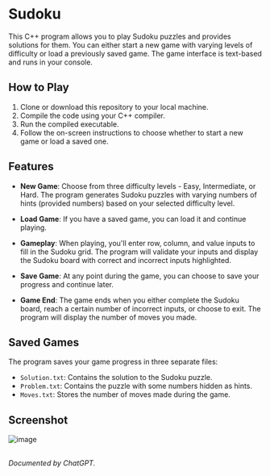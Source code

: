 # Sudoku

This C++ program allows you to play Sudoku puzzles and provides solutions for them. You can either start a new game with varying levels of difficulty or load a previously saved game. The game interface is text-based and runs in your console.

## How to Play

1. Clone or download this repository to your local machine.
2. Compile the code using your C++ compiler.
3. Run the compiled executable.
4. Follow the on-screen instructions to choose whether to start a new game or load a saved one.

## Features

- **New Game**: Choose from three difficulty levels - Easy, Intermediate, or Hard. The program generates Sudoku puzzles with varying numbers of hints (provided numbers) based on your selected difficulty level.

- **Load Game**: If you have a saved game, you can load it and continue playing.

- **Gameplay**: When playing, you'll enter row, column, and value inputs to fill in the Sudoku grid. The program will validate your inputs and display the Sudoku board with correct and incorrect inputs highlighted.

- **Save Game**: At any point during the game, you can choose to save your progress and continue later.

- **Game End**: The game ends when you either complete the Sudoku board, reach a certain number of incorrect inputs, or choose to exit. The program will display the number of moves you made.

## Saved Games

The program saves your game progress in three separate files:
- `Solution.txt`: Contains the solution to the Sudoku puzzle.
- `Problem.txt`: Contains the puzzle with some numbers hidden as hints.
- `Moves.txt`: Stores the number of moves made during the game.

## Screenshot
![image](https://github.com/WajeehaTahir/Sudoku/assets/88159584/b3b02d1c-00ee-4d8b-bbeb-07ba3fd11831)
##
_Documented by ChatGPT._
